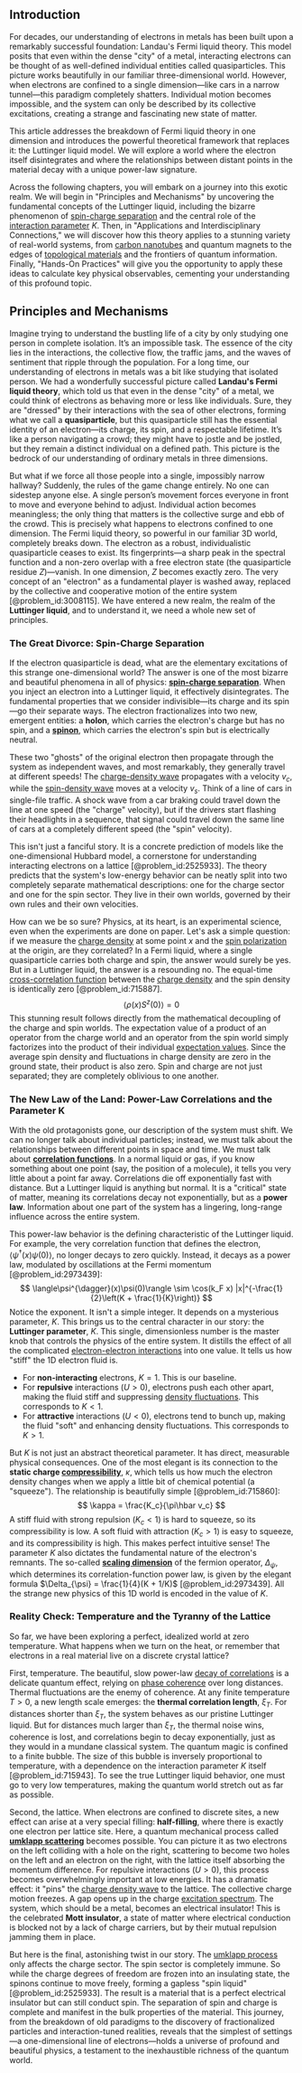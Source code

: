 ## Introduction
For decades, our understanding of electrons in metals has been built upon a remarkably successful foundation: Landau's Fermi liquid theory. This model posits that even within the dense "city" of a metal, interacting electrons can be thought of as well-defined individual entities called quasiparticles. This picture works beautifully in our familiar three-dimensional world. However, when electrons are confined to a single dimension—like cars in a narrow tunnel—this paradigm completely shatters. Individual motion becomes impossible, and the system can only be described by its collective excitations, creating a strange and fascinating new state of matter.

This article addresses the breakdown of Fermi liquid theory in one dimension and introduces the powerful theoretical framework that replaces it: the Luttinger liquid model. We will explore a world where the electron itself disintegrates and where the relationships between distant points in the material decay with a unique power-law signature.

Across the following chapters, you will embark on a journey into this exotic realm. We will begin in "Principles and Mechanisms" by uncovering the fundamental concepts of the Luttinger liquid, including the bizarre phenomenon of [spin-charge separation](@article_id:142023) and the central role of the [interaction parameter](@article_id:194614) $K$. Then, in "Applications and Interdisciplinary Connections," we will discover how this theory applies to a stunning variety of real-world systems, from [carbon nanotubes](@article_id:145078) and quantum magnets to the edges of [topological materials](@article_id:141629) and the frontiers of quantum information. Finally, "Hands-On Practices" will give you the opportunity to apply these ideas to calculate key physical observables, cementing your understanding of this profound topic.

## Principles and Mechanisms

Imagine trying to understand the bustling life of a city by only studying one person in complete isolation. It’s an impossible task. The essence of the city lies in the interactions, the collective flow, the traffic jams, and the waves of sentiment that ripple through the population. For a long time, our understanding of electrons in metals was a bit like studying that isolated person. We had a wonderfully successful picture called **Landau's Fermi liquid theory**, which told us that even in the dense "city" of a metal, we could think of electrons as behaving more or less like individuals. Sure, they are "dressed" by their interactions with the sea of other electrons, forming what we call a **quasiparticle**, but this quasiparticle still has the essential identity of an electron—its charge, its spin, and a respectable lifetime. It’s like a person navigating a crowd; they might have to jostle and be jostled, but they remain a distinct individual on a defined path. This picture is the bedrock of our understanding of ordinary metals in three dimensions.

But what if we force all those people into a single, impossibly narrow hallway? Suddenly, the rules of the game change entirely. No one can sidestep anyone else. A single person’s movement forces everyone in front to move and everyone behind to adjust. Individual action becomes meaningless; the only thing that matters is the collective surge and ebb of the crowd. This is precisely what happens to electrons confined to one dimension. The Fermi liquid theory, so powerful in our familiar 3D world, completely breaks down. The electron as a robust, individualistic quasiparticle ceases to exist. Its fingerprints—a sharp peak in the spectral function and a non-zero overlap with a free electron state (the quasiparticle residue $Z$)—vanish. In one dimension, $Z$ becomes exactly zero. The very concept of an "electron" as a fundamental player is washed away, replaced by the collective and cooperative motion of the entire system [@problem_id:3008115]. We have entered a new realm, the realm of the **Luttinger liquid**, and to understand it, we need a whole new set of principles.

### The Great Divorce: Spin-Charge Separation

If the electron quasiparticle is dead, what are the elementary excitations of this strange one-dimensional world? The answer is one of the most bizarre and beautiful phenomena in all of physics: **[spin-charge separation](@article_id:142023)**. When you inject an electron into a Luttinger liquid, it effectively disintegrates. The fundamental properties that we consider indivisible—its charge and its spin—go their separate ways. The electron fractionalizes into two new, emergent entities: a **holon**, which carries the electron's charge but has no spin, and a **[spinon](@article_id:143988)**, which carries the electron's spin but is electrically neutral.

These two "ghosts" of the original electron then propagate through the system as independent waves, and most remarkably, they generally travel at different speeds! The [charge-density wave](@article_id:145788) propagates with a velocity $v_c$, while the [spin-density wave](@article_id:138517) moves at a velocity $v_s$. Think of a line of cars in single-file traffic. A shock wave from a car braking could travel down the line at one speed (the "charge" velocity), but if the drivers start flashing their headlights in a sequence, that signal could travel down the same line of cars at a completely different speed (the "spin" velocity).

This isn't just a fanciful story. It is a concrete prediction of models like the one-dimensional Hubbard model, a cornerstone for understanding interacting electrons on a lattice [@problem_id:2525933]. The theory predicts that the system's low-energy behavior can be neatly split into two completely separate mathematical descriptions: one for the charge sector and one for the spin sector. They live in their own worlds, governed by their own rules and their own velocities.

How can we be so sure? Physics, at its heart, is an experimental science, even when the experiments are done on paper.
Let's ask a simple question: if we measure the [charge density](@article_id:144178) at some point $x$ and the [spin polarization](@article_id:163544) at the origin, are they correlated? In a Fermi liquid, where a single quasiparticle carries both charge and spin, the answer would surely be yes. But in a Luttinger liquid, the answer is a resounding no. The equal-time [cross-correlation function](@article_id:146807) between the [charge density](@article_id:144178) and the spin density is identically zero [@problem_id:715887].
$$
\langle \rho(x) S^z(0) \rangle = 0
$$
This stunning result follows directly from the mathematical decoupling of the charge and spin worlds. The expectation value of a product of an operator from the charge world and an operator from the spin world simply factorizes into the product of their individual [expectation values](@article_id:152714). Since the average spin density and fluctuations in charge density are zero in the ground state, their product is also zero. Spin and charge are not just separated; they are completely oblivious to one another.

### The New Law of the Land: Power-Law Correlations and the Parameter K

With the old protagonists gone, our description of the system must shift. We can no longer talk about individual particles; instead, we must talk about the relationships between different points in space and time. We must talk about **[correlation functions](@article_id:146345)**. In a normal liquid or gas, if you know something about one point (say, the position of a molecule), it tells you very little about a point far away. Correlations die off exponentially fast with distance. But a Luttinger liquid is anything but normal. It is a "critical" state of matter, meaning its correlations decay not exponentially, but as a **power law**. Information about one part of the system has a lingering, long-range influence across the entire system.

This power-law behavior is the defining characteristic of the Luttinger liquid. For example, the very correlation function that defines the electron, $\langle\psi^{\dagger}(x)\psi(0)\rangle$, no longer decays to zero quickly. Instead, it decays as a power law, modulated by oscillations at the Fermi momentum [@problem_id:2973439]:
$$
\langle\psi^{\dagger}(x)\psi(0)\rangle \sim \cos(k_F x) |x|^{-\frac{1}{2}\left(K + \frac{1}{K}\right)}
$$
Notice the exponent. It isn't a simple integer. It depends on a mysterious parameter, $K$. This brings us to the central character in our story: the **Luttinger parameter**, $K$. This single, dimensionless number is the master knob that controls the physics of the entire system. It distills the effect of all the complicated [electron-electron interactions](@article_id:139406) into one value. It tells us how "stiff" the 1D electron fluid is.

-   For **non-interacting** electrons, $K=1$. This is our baseline.
-   For **repulsive** interactions ($U>0$), electrons push each other apart, making the fluid stiff and suppressing [density fluctuations](@article_id:143046). This corresponds to $K \lt 1$.
-   For **attractive** interactions ($U<0$), electrons tend to bunch up, making the fluid "soft" and enhancing density fluctuations. This corresponds to $K \gt 1$.

But $K$ is not just an abstract theoretical parameter. It has direct, measurable physical consequences. One of the most elegant is its connection to the **static charge [compressibility](@article_id:144065)**, $\kappa$, which tells us how much the electron density changes when we apply a little bit of chemical potential (a "squeeze"). The relationship is beautifully simple [@problem_id:715860]:
$$
\kappa = \frac{K_c}{\pi\hbar v_c}
$$
A stiff fluid with strong repulsion ($K_c \lt 1$) is hard to squeeze, so its compressibility is low. A soft fluid with attraction ($K_c \gt 1$) is easy to squeeze, and its compressibility is high. This makes perfect intuitive sense! The parameter $K$ also dictates the fundamental nature of the electron's remnants. The so-called **[scaling dimension](@article_id:145021)** of the fermion operator, $\Delta_{\psi}$, which determines its correlation-function power law, is given by the elegant formula $\Delta_{\psi} = \frac{1}{4}(K + 1/K)$ [@problem_id:2973439]. All the strange new physics of this 1D world is encoded in the value of $K$.

### Reality Check: Temperature and the Tyranny of the Lattice

So far, we have been exploring a perfect, idealized world at zero temperature. What happens when we turn on the heat, or remember that electrons in a real material live on a discrete crystal lattice?

First, temperature. The beautiful, slow power-law [decay of correlations](@article_id:185619) is a delicate quantum effect, relying on [phase coherence](@article_id:142092) over long distances. Thermal fluctuations are the enemy of coherence. At any finite temperature $T > 0$, a new length scale emerges: the **thermal correlation length**, $\xi_T$. For distances shorter than $\xi_T$, the system behaves as our pristine Luttinger liquid. But for distances much larger than $\xi_T$, the thermal noise wins, coherence is lost, and correlations begin to decay exponentially, just as they would in a mundane classical system. The quantum magic is confined to a finite bubble. The size of this bubble is inversely proportional to temperature, with a dependence on the interaction parameter $K$ itself [@problem_id:715943]. To see the true Luttinger liquid behavior, one must go to very low temperatures, making the quantum world stretch out as far as possible.

Second, the lattice. When electrons are confined to discrete sites, a new effect can arise at a very special filling: **half-filling**, where there is exactly one electron per lattice site. Here, a quantum mechanical process called **[umklapp scattering](@article_id:136385)** becomes possible. You can picture it as two electrons on the left colliding with a hole on the right, scattering to become two holes on the left and an electron on the right, with the lattice itself absorbing the momentum difference. For repulsive interactions ($U>0$), this process becomes overwhelmingly important at low energies. It has a dramatic effect: it "pins" the [charge density wave](@article_id:136805) to the lattice. The collective charge motion freezes. A gap opens up in the charge [excitation spectrum](@article_id:139068). The system, which should be a metal, becomes an electrical insulator! This is the celebrated **Mott insulator**, a state of matter where electrical conduction is blocked not by a lack of charge carriers, but by their mutual repulsion jamming them in place.

But here is the final, astonishing twist in our story. The [umklapp process](@article_id:145290) only affects the charge sector. The spin sector is completely immune. So while the charge degrees of freedom are frozen into an insulating state, the spinons continue to move freely, forming a gapless "spin liquid" [@problem_id:2525933]. The result is a material that is a perfect electrical insulator but can still conduct spin. The separation of spin and charge is complete and manifest in the bulk properties of the material. This journey, from the breakdown of old paradigms to the discovery of fractionalized particles and interaction-tuned realities, reveals that the simplest of settings—a one-dimensional line of electrons—holds a universe of profound and beautiful physics, a testament to the inexhaustible richness of the quantum world.